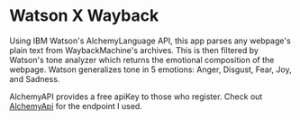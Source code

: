 Watson X Wayback
================

Using IBM Watson's AlchemyLanguage API, this app parses any webpage's plain text from WaybackMachine's archives.
This is then filtered by Watson's tone analyzer which returns the emotional composition of the webpage.
Watson generalizes tone in 5 emotions: Anger, Disgust, Fear, Joy, and Sadness.

AlchemyAPI provides a free apiKey to those who register.
Check out [AlchemyApi](http://www.alchemyapi.com/api/entity/proc.html) for the endpoint I used.
